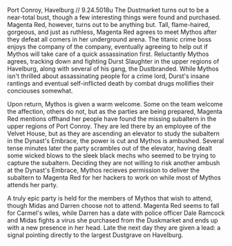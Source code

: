 Port Conroy, Havelburg // 9.24.5018u The Dustmarket turns out to be a near-total bust, though a few interesting things were found and purchased. Magenta Red, however, turns out to be anything but. Tall, flame-haired, gorgeous, and just as ruthless, Magenta Red agrees to meet Mythos after they defeat all comers in her underground arena. The titanic crime boss enjoys the company of the company, eventually agreeing to help out if Mythos will take care of a quick assassination first. Reluctantly Mythos agrees, tracking down and fighting Durst Slaughter in the upper regions of Havelburg, along with several of his gang, the Dustbranded. While Mythos isn't thrilled about assassinating people for a crime lord, Durst's insane rantings and eventual self-inflicted death by combat drugs mollifies their conciouses somewhat.
<p>
<p>Upon return, Mythos is given a warm welcome. Some on the team welcome the affection, others do not, but as the parties are being prepared, Magenta Red mentions offhand her people have found the missing subaltern in the upper regions of Port Conroy. They are led there by an employee of the Velvet House, but as they are ascending an elevator to study the subaltern in the Dynast's Embrace, the power is cut and Mythos is ambushed. Several tense minutes later the party scrambles out of the elevator, having dealt some wicked blows to the sleek black mechs who seemed to be trying to capture the subaltern. Deciding they are not willing to risk another ambush at the Dynast's Embrace, Mythos recieves permission to deliver the subaltern to Magenta Red for her hackers to work on while most of Mythos attends her party.
<p><p>
A truly epic party is held for the members of Mythos that wish to attend, though Midas and Darren choose not to attend. Magenta Red seems to fall for Carmel's wiles, while Darren has a date with police officer Dale Ramcock and Midas fights a virus she purchased from the Duskmarket and ends up with a new presence in her head. Late the next day they are given a lead: a signal pointing directly to the largest Dustgrave on Havelburg.
